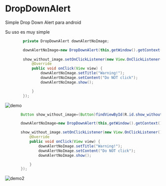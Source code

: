 # DropDownAlert

Simple Drop Down Alert para android 

Su uso es muy simple 

```java
        private DropDownAlert downAlertNoImage;

        downAlertNoImage=new DropDownAlert(this,getWindow().getContext(),false);
        
        show_without_image.setOnClickListener(new View.OnClickListener() {
            @Override
            public void onClick(View view) {
                downAlertNoImage.setTitle("Warning!");
                downAlertNoImage.setContent("Do NOT click");
                downAlertNoImage.show();

            }
        });   
```

 ![demo](https://github.com/quickcoding/DropDownAlert/blob/master/app/demo-dropdown-1.gif)
 
 ```java
        Button show_without_image=(Button)findViewById(R.id.show_without_image);

        downAlertNoImage=new DropDownAlert(this,getWindow().getContext(),false);

        show_without_image.setOnClickListener(new View.OnClickListener() {
            @Override
            public void onClick(View view) {
                downAlertNoImage.setTitle("Warning!");
                downAlertNoImage.setContent("Do NOT click");
                downAlertNoImage.show();

            }
        });
```
      
 ![demo2](https://github.com/quickcoding/DropDownAlert/blob/master/app/demo-dropdown-2.gif)
